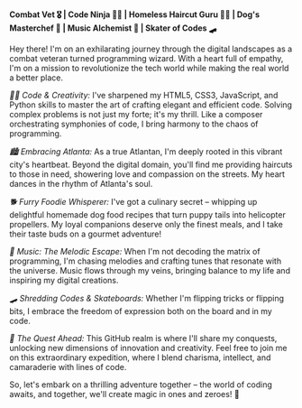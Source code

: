 **Combat Vet 🎖 | Code Ninja 🐱‍👤 | Homeless Haircut Guru 💇‍♂️ | Dog's Masterchef 🐾 | Music Alchemist 🎵 | Skater of Codes 🛹**

Hey there! I'm on an exhilarating journey through the digital landscapes as a combat veteran turned 
programming wizard. With a heart full of empathy, I'm on a mission to revolutionize the tech
world while making the real world a better place.

*👨‍💻 Code & Creativity:*
I've sharpened my HTML5, CSS3, JavaScript, and Python skills to master the art of crafting elegant
and efficient code. Solving complex problems is not just my forte; it's my thrill. Like a composer
orchestrating symphonies of code, I bring harmony to the chaos of programming.

*🏙️ Embracing Atlanta:*
As a true Atlantan, I'm deeply rooted in this vibrant city's heartbeat.
Beyond the digital domain, you'll find me providing haircuts to those in need, 
showering love and compassion on the streets. My heart dances in the rhythm of Atlanta's soul.

*🐕 Furry Foodie Whisperer:*
I've got a culinary secret – whipping up delightful homemade dog food recipes 
that turn puppy tails into helicopter propellers. My loyal companions
deserve only the finest meals, and I take their taste buds on a gourmet adventure!

*🎵 Music: The Melodic Escape:*
When I'm not decoding the matrix of programming, 
I'm chasing melodies and crafting tunes that resonate with the universe.
Music flows through my veins, bringing balance to my life
and inspiring my digital creations.

*🛹 Shredding Codes & Skateboards:*
 Whether I'm flipping tricks or flipping bits, 
 I embrace the freedom of expression both on the board and in my code.

*🌟 The Quest Ahead:*
This GitHub realm is where I'll share my conquests, unlocking new dimensions 
of innovation and creativity. Feel free to join me on this extraordinary expedition,
where I blend charisma, intellect, and camaraderie with lines of code.

So, let's embark on a thrilling adventure together – the world of coding awaits, and together, we'll create magic in ones and zeroes! 🚀

